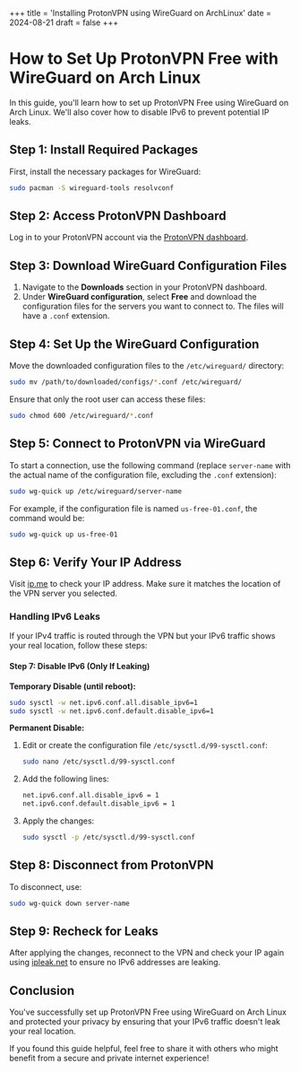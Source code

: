 +++
title = 'Installing ProtonVPN using WireGuard on ArchLinux'
date = 2024-08-21
draft = false
+++

# How to Set Up ProtonVPN Free with WireGuard on Arch Linux

In this guide, you'll learn how to set up ProtonVPN Free using WireGuard on Arch Linux. We'll also cover how to disable IPv6 to prevent potential IP leaks.

## Step 1: Install Required Packages

First, install the necessary packages for WireGuard:

```bash
sudo pacman -S wireguard-tools resolvconf
```

## Step 2: Access ProtonVPN Dashboard

Log in to your ProtonVPN account via the [ProtonVPN dashboard](https://account.protonvpn.com).

## Step 3: Download WireGuard Configuration Files

1. Navigate to the **Downloads** section in your ProtonVPN dashboard.
2. Under **WireGuard configuration**, select **Free** and download the configuration files for the servers you want to connect to. The files will have a `.conf` extension.

## Step 4: Set Up the WireGuard Configuration

Move the downloaded configuration files to the `/etc/wireguard/` directory:

```bash
sudo mv /path/to/downloaded/configs/*.conf /etc/wireguard/
```

Ensure that only the root user can access these files:

```bash
sudo chmod 600 /etc/wireguard/*.conf
```

## Step 5: Connect to ProtonVPN via WireGuard

To start a connection, use the following command (replace `server-name` with the actual name of the configuration file, excluding the `.conf` extension):

```bash
sudo wg-quick up /etc/wireguard/server-name
```

For example, if the configuration file is named `us-free-01.conf`, the command would be:

```bash
sudo wg-quick up us-free-01
```

## Step 6: Verify Your IP Address

Visit [ip.me](https://ip.me) to check your IP address. Make sure it matches the location of the VPN server you selected.

### Handling IPv6 Leaks

If your IPv4 traffic is routed through the VPN but your IPv6 traffic shows your real location, follow these steps:

#### Step 7: Disable IPv6 (Only If Leaking)

**Temporary Disable (until reboot):**

```bash
sudo sysctl -w net.ipv6.conf.all.disable_ipv6=1
sudo sysctl -w net.ipv6.conf.default.disable_ipv6=1
```

**Permanent Disable:**

1. Edit or create the configuration file `/etc/sysctl.d/99-sysctl.conf`:

   ```bash
   sudo nano /etc/sysctl.d/99-sysctl.conf
   ```

2. Add the following lines:

   ```bash
   net.ipv6.conf.all.disable_ipv6 = 1
   net.ipv6.conf.default.disable_ipv6 = 1
   ```

3. Apply the changes:

   ```bash
   sudo sysctl -p /etc/sysctl.d/99-sysctl.conf
   ```

## Step 8: Disconnect from ProtonVPN

To disconnect, use:

```bash
sudo wg-quick down server-name
```

## Step 9: Recheck for Leaks

After applying the changes, reconnect to the VPN and check your IP again using [ipleak.net](https://ipleak.net) to ensure no IPv6 addresses are leaking.

## Conclusion

You've successfully set up ProtonVPN Free using WireGuard on Arch Linux and protected your privacy by ensuring that your IPv6 traffic doesn't leak your real location.

If you found this guide helpful, feel free to share it with others who might benefit from a secure and private internet experience!
